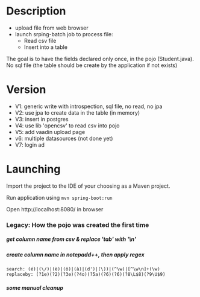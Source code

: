 # Description
- upload file from web browser
- launch srping-batch job to process file:
  - Read csv file
  - Insert into a table 

The goal is to have the fields declared only once, in the pojo (Student.java). No sql file (the table should be create by the application if not exists)

# Version
- V1: generic write with introspection, sql file, no read, no jpa
- V2: use jpa to create data in the table (in memory)
- V3: insert in postgres
- V4: use lib 'opencsv' to read csv into pojo
- V5: add vaadin upload page
- v6: multiple datasources (not done yet)
- V7: login ad

# Launching
Import the project to the IDE of your choosing as a Maven project. 

Run application using
`mvn spring-boot:run`

Open http://localhost:8080/ in browser


### Legacy: How the pojo was created the first time
##### get column name from csv & replace 'tab' with '\n'
##### create column name in notepadd++, then apply regex
    search: (é)|(\/)|(è)|(ô)|(à)|(d')|(\))|(^\w)|[^\w\n]+(\w)
    replaceby: (?1e)(?2)(?3e)(?4o)(?5a)(?6)(?6)(?8\L$8)(?9\U$9)
##### some manual cleanup
